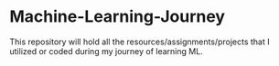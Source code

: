 # Machine-Learning-Journey
This repository will hold all the resources/assignments/projects that I utilized or coded during my journey of learning ML.
